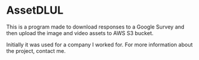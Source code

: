 # AssetDLUL
This is a program made to download responses to a Google Survey and then upload the image and video assets to AWS S3 bucket.

Initially it was used for a company I worked for. For more information about the project, contact me.
